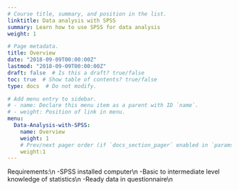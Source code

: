 ```yaml
---
# Course title, summary, and position in the list.
linktitle: Data analysis with SPSS
summary: Learn how to use SPSS for data analysis
weight: 1

# Page metadata.
title: Overview
date: "2018-09-09T00:00:00Z"
lastmod: "2018-09-09T00:00:00Z"
draft: false  # Is this a draft? true/false
toc: true  # Show table of contents? true/false
type: docs  # Do not modify.

# Add menu entry to sidebar.
# - name: Declare this menu item as a parent with ID `name`.
# - weight: Position of link in menu.
menu:
  Data-Analysis-with-SPSS:
    name: Overview
    weight: 1
    # Prev/next pager order (if `docs_section_pager` enabled in `params.toml`)
    weight:1
---
```

Requirements:\n
-SPSS installed computer\n
-Basic to intermediate level knowledge of statistics\n
-Ready data in questionnaire\n
